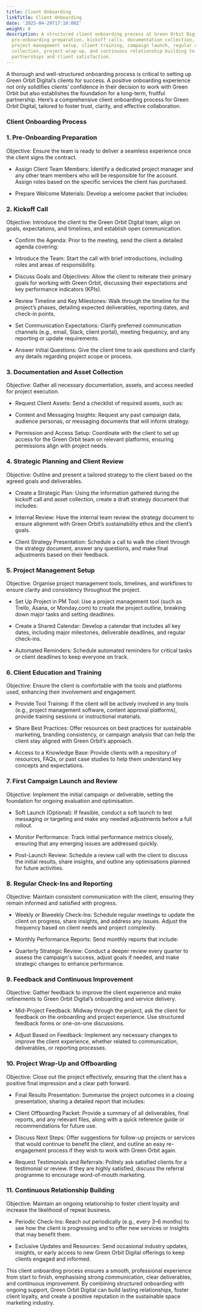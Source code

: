 ```yaml
---
title: Client Onboarding
linkTitle: Client Onboarding
date: '2025-04-29T17:10:00Z'
weight: 0
description: A structured client onboarding process at Green Orbit Digital includes
  pre-onboarding preparation, kickoff calls, documentation collection, strategic planning,
  project management setup, client training, campaign launch, regular check-ins, feedback
  collection, project wrap-up, and continuous relationship building to ensure successful
  partnerships and client satisfaction.
---
```



A thorough and well-structured onboarding process is critical to setting up Green Orbit Digital’s clients for success. A positive onboarding experience not only solidifies clients’ confidence in their decision to work with Green Orbit but also establishes the foundation for a long-term, fruitful partnership. Here’s a comprehensive client onboarding process for Green Orbit Digital, tailored to foster trust, clarity, and effective collaboration.

<!-- Unsupported block type: divider -->

### Client Onboarding Process

<!-- Unsupported block type: divider -->

### 1. Pre-Onboarding Preparation

Objective: Ensure the team is ready to deliver a seamless experience once the client signs the contract.

- Assign Client Team Members: Identify a dedicated project manager and any other team members who will be responsible for the account. Assign roles based on the specific services the client has purchased.

- Prepare Welcome Materials: Develop a welcome packet that includes:

<!-- Unsupported block type: divider -->

### 2. Kickoff Call

Objective: Introduce the client to the Green Orbit Digital team, align on goals, expectations, and timelines, and establish open communication.

- Confirm the Agenda: Prior to the meeting, send the client a detailed agenda covering:

- Introduce the Team: Start the call with brief introductions, including roles and areas of responsibility.

- Discuss Goals and Objectives: Allow the client to reiterate their primary goals for working with Green Orbit, discussing their expectations and key performance indicators (KPIs).

- Review Timeline and Key Milestones: Walk through the timeline for the project’s phases, detailing expected deliverables, reporting dates, and check-in points.

- Set Communication Expectations: Clarify preferred communication channels (e.g., email, Slack, client portal), meeting frequency, and any reporting or update requirements.

- Answer Initial Questions: Give the client time to ask questions and clarify any details regarding project scope or process.

<!-- Unsupported block type: divider -->

### 3. Documentation and Asset Collection

Objective: Gather all necessary documentation, assets, and access needed for project execution.

- Request Client Assets: Send a checklist of required assets, such as:

- Content and Messaging Insights: Request any past campaign data, audience personas, or messaging documents that will inform strategy.

- Permission and Access Setup: Coordinate with the client to set up access for the Green Orbit team on relevant platforms, ensuring permissions align with project needs.

<!-- Unsupported block type: divider -->

### 4. Strategic Planning and Client Review

Objective: Outline and present a tailored strategy to the client based on the agreed goals and deliverables.

- Create a Strategic Plan: Using the information gathered during the kickoff call and asset collection, create a draft strategy document that includes:

- Internal Review: Have the internal team review the strategy document to ensure alignment with Green Orbit’s sustainability ethos and the client’s goals.

- Client Strategy Presentation: Schedule a call to walk the client through the strategy document, answer any questions, and make final adjustments based on their feedback.

<!-- Unsupported block type: divider -->

### 5. Project Management Setup

Objective: Organise project management tools, timelines, and workflows to ensure clarity and consistency throughout the project.

- Set Up Project in PM Tool: Use a project management tool (such as Trello, Asana, or Monday.com) to create the project outline, breaking down major tasks and setting deadlines.

- Create a Shared Calendar: Develop a calendar that includes all key dates, including major milestones, deliverable deadlines, and regular check-ins.

- Automated Reminders: Schedule automated reminders for critical tasks or client deadlines to keep everyone on track.

<!-- Unsupported block type: divider -->

### 6. Client Education and Training

Objective: Ensure the client is comfortable with the tools and platforms used, enhancing their involvement and engagement.

- Provide Tool Training: If the client will be actively involved in any tools (e.g., project management software, content approval platforms), provide training sessions or instructional materials.

- Share Best Practices: Offer resources on best practices for sustainable marketing, branding consistency, or campaign analysis that can help the client stay aligned with Green Orbit’s approach.

- Access to a Knowledge Base: Provide clients with a repository of resources, FAQs, or past case studies to help them understand key concepts and expectations.

<!-- Unsupported block type: divider -->

### 7. First Campaign Launch and Review

Objective: Implement the initial campaign or deliverable, setting the foundation for ongoing evaluation and optimisation.

- Soft Launch (Optional): If feasible, conduct a soft launch to test messaging or targeting and make any needed adjustments before a full rollout.

- Monitor Performance: Track initial performance metrics closely, ensuring that any emerging issues are addressed quickly.

- Post-Launch Review: Schedule a review call with the client to discuss the initial results, share insights, and outline any optimisations planned for future activities.

<!-- Unsupported block type: divider -->

### 8. Regular Check-Ins and Reporting

Objective: Maintain consistent communication with the client, ensuring they remain informed and satisfied with progress.

- Weekly or Biweekly Check-Ins: Schedule regular meetings to update the client on progress, share insights, and address any issues. Adjust the frequency based on client needs and project complexity.

- Monthly Performance Reports: Send monthly reports that include:

- Quarterly Strategic Review: Conduct a deeper review every quarter to assess the campaign's success, adjust goals if needed, and make strategic changes to enhance performance.

<!-- Unsupported block type: divider -->

### 9. Feedback and Continuous Improvement

Objective: Gather feedback to improve the client experience and make refinements to Green Orbit Digital’s onboarding and service delivery.

- Mid-Project Feedback: Midway through the project, ask the client for feedback on the onboarding and project experience. Use structured feedback forms or one-on-one discussions.

- Adjust Based on Feedback: Implement any necessary changes to improve the client experience, whether related to communication, deliverables, or reporting processes.

<!-- Unsupported block type: divider -->

### 10. Project Wrap-Up and Offboarding

Objective: Close out the project effectively, ensuring that the client has a positive final impression and a clear path forward.

- Final Results Presentation: Summarise the project outcomes in a closing presentation, sharing a detailed report that includes:

- Client Offboarding Packet: Provide a summary of all deliverables, final reports, and any relevant files, along with a quick reference guide or recommendations for future use.

- Discuss Next Steps: Offer suggestions for follow-up projects or services that would continue to benefit the client, and outline an easy re-engagement process if they wish to work with Green Orbit again.

- Request Testimonials and Referrals: Politely ask satisfied clients for a testimonial or review. If they are highly satisfied, discuss the referral programme to encourage word-of-mouth marketing.

<!-- Unsupported block type: divider -->

### 11. Continuous Relationship Building

Objective: Maintain an ongoing relationship to foster client loyalty and increase the likelihood of repeat business.

- Periodic Check-Ins: Reach out periodically (e.g., every 3–6 months) to see how the client is progressing and to offer new services or insights that may benefit them.

- Exclusive Updates and Resources: Send occasional industry updates, insights, or early access to new Green Orbit Digital offerings to keep clients engaged and informed.

<!-- Unsupported block type: divider -->

This client onboarding process ensures a smooth, professional experience from start to finish, emphasising strong communication, clear deliverables, and continuous improvement. By combining structured onboarding with ongoing support, Green Orbit Digital can build lasting relationships, foster client loyalty, and create a positive reputation in the sustainable space marketing industry.